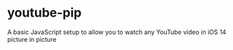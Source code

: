 # youtube-pip
A basic JavaScript setup to allow you to watch any YouTube video in iOS 14 picture in picture

